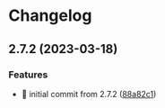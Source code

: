 # Changelog

## 2.7.2 (2023-03-18)


### Features

* 🎉 initial commit from 2.7.2 ([88a82c1](https://github.com/MCDReforged/MCDReforged-Docker/commit/88a82c1bff6a0632fa6d191ecd0e1de0b742ddad))
